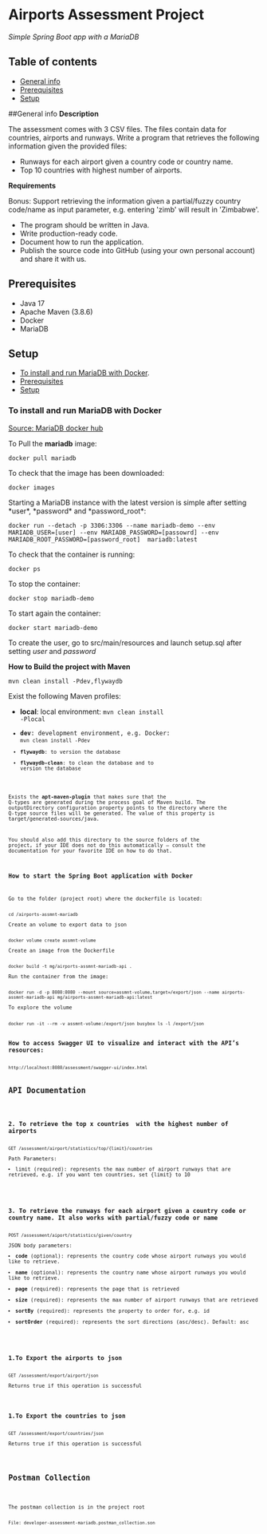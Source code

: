 # Airports Assessment Project

*Simple Spring Boot app with a MariaDB*

## Table of contents
* [General info](#general-info)
* [Prerequisites](#prerequisites)
* [Setup](#setup)

##General info
**Description**

The assessment comes with 3 CSV files. The files contain data for countries, airports and runways.
Write a program that retrieves the following information given the provided files:
* Runways for each airport given a country code or country name.
* Top 10 countries with highest number of airports.

**Requirements**

Bonus: Support retrieving the information given a partial/fuzzy country code/name as input parameter, e.g. entering 'zimb' will result in 'Zimbabwe'.

* The program should be written in Java.
* Write production-ready code.
* Document how to run the application.
* Publish the source code into GitHub (using your own personal account) and share it with us.


## Prerequisites

* Java 17
* Apache Maven (3.8.6)
* Docker
* MariaDB

## Setup
* [To install and run MariaDB with Docker](#to-install-and-run-mariadb-with-docker).
* [Prerequisites](#prerequisites)
* [Setup](#setup)

### To install and run MariaDB with Docker

[Source: MariaDB docker hub](https://hub.docker.com/_/mariadb/?target=_blank)

To Pull the **mariadb** image:

	docker pull mariadb


To check that the image has been downloaded:

	docker images

Starting a MariaDB instance with the latest version is simple after setting \*user\*, \*password\* and \*password_root\*:

	docker run --detach -p 3306:3306 --name mariadb-demo --env MARIADB_USER=[user] --env MARIADB_PASSWORD=[passowrd] --env MARIADB_ROOT_PASSWORD=[password_root]  mariadb:latest


To check that the container is running:

	docker ps


To stop the container:

	docker stop mariadb-demo

To start again the container:

	docker start mariadb-demo

To create the user, go to src/main/resources and launch setup.sql after setting *user* and *password*

**How to Build the project with Maven**

	mvn clean install -Pdev,flywaydb

Exist the following Maven profiles:

* **local**: local environment: <code>mvn clean install -Plocal
* **dev**: development environment, e.g. Docker: <code>mvn clean install -Pdev
* **flywaydb**: to version the database
* **flywaydb-clean**: to clean the database and to version the database


Exists the **apt-maven-plugin** that makes sure that the Q-types are generated during the process goal of Maven build. The outputDirectory configuration property points to the directory where the Q-type source files will be generated. The value of this property is target/generated-sources/java.

You should also add this directory to the source folders of the project, if your IDE does not do this automatically — consult the documentation for your favorite IDE on how to do that.

<h3>How to start the Spring Boot application with Docker</h3>
<p>Go to the folder (project root) where the dockerfile is located:</p>
<code>cd <base_project_path>/airports-assmnt-mariadb</code>
<p>Create an volume to export data to json</p>
<code>docker volume create assmnt-volume</code>
<p>Create an image from the Dockerfile</p>
<code>docker build -t mg/airports-assmnt-mariadb-api .</code>
<p>Run the container from the image:</p>
<code>docker run -d -p 8080:8080 --mount source=assmnt-volume,target=/export/json --name airports-assmnt-mariadb-api mg/airports-assmnt-mariadb-api:latest</code>
<p>To explore the volume</p>
<code>docker run -it --rm -v assmnt-volume:/export/json busybox ls -l /export/json</code>

<h3>How to access Swagger UI to visualize and interact with the API’s resources:</h3>
<code>http://localhost:8080/assessment/swagger-ui/index.html</code>

<h2>API Documentation</h2>


<h3>2. To retrieve the top x countries  with the highest number of airports</h3>
<code>GET /assessment/airport/statistics/top/{limit}/countries</code>
<p>Path Parameters:
<li>limit (required): represents the max number of airport runways that are retrieved, e.g. if you want ten countries, set {limit} to 10</li>
</p>

<h3>3. To retrieve the runways for each airport given a country code or country name. It also works with partial/fuzzy code or name</h3>
<code>POST /assessment/aiport/statistics/given/country</code>
<p>JSON body parameters:
<li><b>code</b> (optional): represents the country code whose airport runways you would like to retrieve.</li>
<li><b>name</b> (optional): represents the country name whose airport runways you would like to retrieve.</li>
<li><b>page</b> (required): represents the page that is retrieved</li>
<li><b>size</b> (required): represents the max number of airport runways that are retrieved</li>
<li><b>sortBy</b> (required): represents the property to order for, e.g. id</li>
<li><b>sortOrder</b> (required): represents the sort directions (asc/desc). Default: asc</li>
</p>

<h3>1.To Export the airports to json</h3>
<code>GET /assessment/export/airport/json</code>
<p>Returns true if this operation is successful</p>

<h3>1.To Export the countries to json</h3>
<code>GET /assessment/export/countries/json</code>
<p>Returns true if this operation is successful</p>

<h2>Postman Collection</h2>

<p>The postman collection is in the project root</p>
<code>File: developer-assessment-mariadb.postman_collection.son</code>

